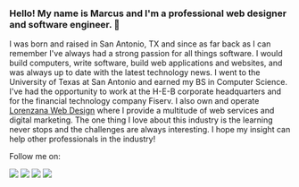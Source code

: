 ### Hello! My name is Marcus and I'm a professional web designer and software engineer. 👋

<!--
**MeesterMarcus/MeesterMarcus** is a ✨ _special_ ✨ repository because its `README.md` (this file) appears on your GitHub profile.

Here are some ideas to get you started:

- 🔭 I’m currently working on ...
- 🌱 I’m currently learning ...
- 👯 I’m looking to collaborate on ...
- 🤔 I’m looking for help with ...
- 💬 Ask me about ...
- 📫 How to reach me: ...
- 😄 Pronouns: ...
- ⚡ Fun fact: ...
-->

I was born and raised in San Antonio, TX and since as far back as I can remember I've always had a strong passion for all things software. I would build computers, write software, build web applications and websites, and was always up to date with the latest technology news. I went to the University of Texas at San Antonio and earned my BS in Computer Science. I've had the opportunity to work at the H-E-B corporate headquarters and for the financial technology company Fiserv. I also own and operate [Lorenzana Web Design](https://www.lorenzanadesigns.com)  where I provide a multitude of web services and digital marketing. The one thing I love about this industry is the learning never stops and the challenges are always interesting. I hope my insight can help other professionals in the industry!

Follow me on:

<img src="https://img.shields.io/badge/facebook-%231877F2.svg?&style=for-the-badge&logo=facebook&logoColor=white"/>

<img src="https://img.shields.io/badge/instagram-%23E4405F.svg?&style=for-the-badge&logo=instagram&logoColor=white"/>

<img src="https://img.shields.io/badge/twitter-%231DA1F2.svg?&style=for-the-badge&logo=twitter&logoColor=white"/>

<img src="https://img.shields.io/badge/linkedin-%230077B5.svg?&style=for-the-badge&logo=linkedin&logoColor=white"/>

